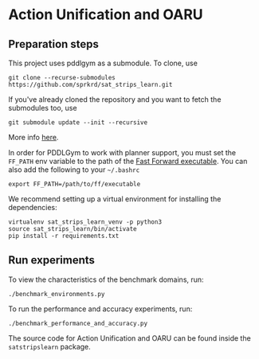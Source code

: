 # Action Unification and OARU


## Preparation steps


This project uses pddlgym as a submodule. To clone, use

```
git clone --recurse-submodules https://github.com/sprkrd/sat_strips_learn.git
```

If you've already cloned the repository and you want to fetch the submodules
too, use

```
git submodule update --init --recursive
```

More info [here](https://git-scm.com/book/en/v2/Git-Tools-Submodules).

In order for PDDLGym to work with planner support, you must set the
`FF_PATH` env variable to the path of the [Fast Forward executable](https://fai.cs.uni-saarland.de/hoffmann/metric-ff.html).
You can also add the following to your `~/.bashrc`
```
export FF_PATH=/path/to/ff/executable
```

We recommend setting up a virtual environment for installing the dependencies:
```
virtualenv sat_strips_learn_venv -p python3
source sat_strips_learn/bin/activate
pip install -r requirements.txt
```

## Run experiments

To view the characteristics of the benchmark domains, run:
```
./benchmark_environments.py
```

To run the performance and accuracy experiments, run:
```
./benchmark_performance_and_accuracy.py
```

The source code for Action Unification and OARU can be found inside
the `satstripslearn` package.

